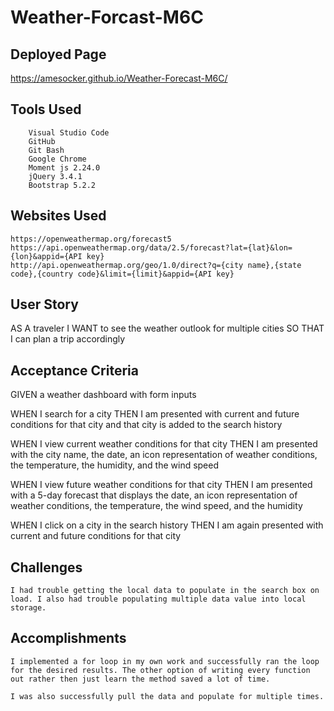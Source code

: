 # Weather-Forcast-M6C

## Deployed Page

  https://amesocker.github.io/Weather-Forecast-M6C/

## Tools Used

        Visual Studio Code
        GitHub
        Git Bash
        Google Chrome
        Moment js 2.24.0
        jQuery 3.4.1
        Bootstrap 5.2.2

## Websites Used

    https://openweathermap.org/forecast5
    https://api.openweathermap.org/data/2.5/forecast?lat={lat}&lon={lon}&appid={API key}
    http://api.openweathermap.org/geo/1.0/direct?q={city name},{state code},{country code}&limit={limit}&appid={API key}


## User Story

AS A traveler
I WANT to see the weather outlook for multiple cities
SO THAT I can plan a trip accordingly

## Acceptance Criteria

GIVEN a weather dashboard with form inputs


WHEN I search for a city
THEN I am presented with current and future conditions for that city and that city is added to the search history

WHEN I view current weather conditions for that city
THEN I am presented with the city name, the date, an icon representation of weather conditions, the temperature, the humidity, and the wind speed

WHEN I view future weather conditions for that city
THEN I am presented with a 5-day forecast that displays the date, an icon representation of weather conditions, the temperature, the wind speed, and the humidity

WHEN I click on a city in the search history
THEN I am again presented with current and future conditions for that city

## Challenges

    I had trouble getting the local data to populate in the search box on load. I also had trouble populating multiple data value into local storage. 

## Accomplishments

    I implemented a for loop in my own work and successfully ran the loop for the desired results. The other option of writing every function out rather then just learn the method saved a lot of time.

    I was also successfully pull the data and populate for multiple times. 
